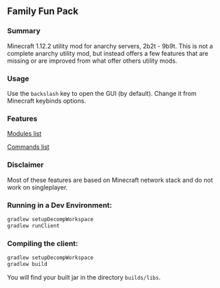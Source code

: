 ## Family Fun Pack

### Summary

Minecraft 1.12.2 utility mod for anarchy servers, 2b2t - 9b9t. This is not a complete anarchy utility mod, but instead offers a few features that are missing or are improved from what offer others utility mods.

### Usage
Use the ```backslash``` key to open the GUI (by default). Change it from Minecraft keybinds options.

### Features
[Modules list](/modules.md)

[Commands list](/commands.md)

### Disclaimer
Most of these features are based on Minecraft network stack and do not work on singleplayer.

### Running in a Dev Environment:
```gradle
gradlew setupDecompWorkspace
gradlew runClient
```

### Compiling the client:
```gradle
gradlew setupDecompWorkspace
gradlew build
```
You will find your built jar in the directory `builds/libs`.
